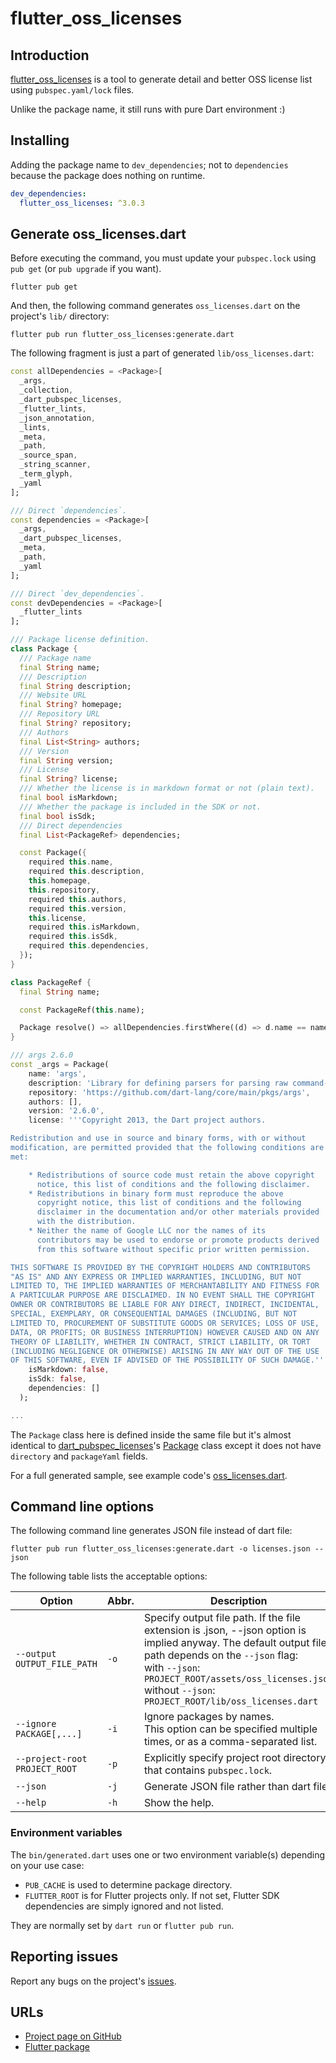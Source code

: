 # flutter_oss_licenses

## Introduction

[flutter_oss_licenses](https://pub.dev/packages/flutter_oss_licenses) is a tool to generate detail and better OSS license list using `pubspec.yaml/lock` files.

Unlike the package name, it still runs with pure Dart environment :)

## Installing

Adding the package name to `dev_dependencies`; not to `dependencies` because the package does nothing on runtime.

```yaml
dev_dependencies:
  flutter_oss_licenses: ^3.0.3
```

## Generate oss_licenses.dart

Before executing the command, you must update your `pubspec.lock` using `pub get` (or `pub upgrade` if you want).

```shell
flutter pub get
```

And then, the following command generates `oss_licenses.dart` on the project's `lib/` directory:

```shell
flutter pub run flutter_oss_licenses:generate.dart
```

The following fragment is just a part of generated `lib/oss_licenses.dart`:

```dart
const allDependencies = <Package>[
  _args,
  _collection,
  _dart_pubspec_licenses,
  _flutter_lints,
  _json_annotation,
  _lints,
  _meta,
  _path,
  _source_span,
  _string_scanner,
  _term_glyph,
  _yaml
];

/// Direct `dependencies`.
const dependencies = <Package>[
  _args,
  _dart_pubspec_licenses,
  _meta,
  _path,
  _yaml
];

/// Direct `dev_dependencies`.
const devDependencies = <Package>[
  _flutter_lints
];

/// Package license definition.
class Package {
  /// Package name
  final String name;
  /// Description
  final String description;
  /// Website URL
  final String? homepage;
  /// Repository URL
  final String? repository;
  /// Authors
  final List<String> authors;
  /// Version
  final String version;
  /// License
  final String? license;
  /// Whether the license is in markdown format or not (plain text).
  final bool isMarkdown;
  /// Whether the package is included in the SDK or not.
  final bool isSdk;
  /// Direct dependencies
  final List<PackageRef> dependencies;

  const Package({
    required this.name,
    required this.description,
    this.homepage,
    this.repository,
    required this.authors,
    required this.version,
    this.license,
    required this.isMarkdown,
    required this.isSdk,
    required this.dependencies,
  });
}

class PackageRef {
  final String name;

  const PackageRef(this.name);

  Package resolve() => allDependencies.firstWhere((d) => d.name == name);
}

/// args 2.6.0
const _args = Package(
    name: 'args',
    description: 'Library for defining parsers for parsing raw command-line arguments into a set of options and values using GNU and POSIX style options.',
    repository: 'https://github.com/dart-lang/core/main/pkgs/args',
    authors: [],
    version: '2.6.0',
    license: '''Copyright 2013, the Dart project authors. 

Redistribution and use in source and binary forms, with or without
modification, are permitted provided that the following conditions are
met:

    * Redistributions of source code must retain the above copyright
      notice, this list of conditions and the following disclaimer.
    * Redistributions in binary form must reproduce the above
      copyright notice, this list of conditions and the following
      disclaimer in the documentation and/or other materials provided
      with the distribution.
    * Neither the name of Google LLC nor the names of its
      contributors may be used to endorse or promote products derived
      from this software without specific prior written permission.

THIS SOFTWARE IS PROVIDED BY THE COPYRIGHT HOLDERS AND CONTRIBUTORS
"AS IS" AND ANY EXPRESS OR IMPLIED WARRANTIES, INCLUDING, BUT NOT
LIMITED TO, THE IMPLIED WARRANTIES OF MERCHANTABILITY AND FITNESS FOR
A PARTICULAR PURPOSE ARE DISCLAIMED. IN NO EVENT SHALL THE COPYRIGHT
OWNER OR CONTRIBUTORS BE LIABLE FOR ANY DIRECT, INDIRECT, INCIDENTAL,
SPECIAL, EXEMPLARY, OR CONSEQUENTIAL DAMAGES (INCLUDING, BUT NOT
LIMITED TO, PROCUREMENT OF SUBSTITUTE GOODS OR SERVICES; LOSS OF USE,
DATA, OR PROFITS; OR BUSINESS INTERRUPTION) HOWEVER CAUSED AND ON ANY
THEORY OF LIABILITY, WHETHER IN CONTRACT, STRICT LIABILITY, OR TORT
(INCLUDING NEGLIGENCE OR OTHERWISE) ARISING IN ANY WAY OUT OF THE USE
OF THIS SOFTWARE, EVEN IF ADVISED OF THE POSSIBILITY OF SUCH DAMAGE.''',
    isMarkdown: false,
    isSdk: false,
    dependencies: []
  );

...

```

The `Package` class here is defined inside the same file but it's almost identical to [dart_pubspec_licenses](https://pub.dev/packages/dart_pubspec_licenses)'s [Package](https://pub.dev/documentation/dart_pubspec_licenses/2.0.1/dart_pubspec_licenses/Package-class.html) class except it does not have `directory` and `packageYaml` fields.

For a full generated sample, see example code's [oss_licenses.dart](https://github.com/espresso3389/flutter_oss_licenses/blob/master/packages/flutter_oss_licenses/example/lib/oss_licenses.dart).

## Command line options

The following command line generates JSON file instead of dart file:

```shell
flutter pub run flutter_oss_licenses:generate.dart -o licenses.json --json
```

The following table lists the acceptable options:

| Option                        | Abbr. | Description                                                                                                                                                                                                                                                               |
| ----------------------------- | ----- | ------------------------------------------------------------------------------------------------------------------------------------------------------------------------------------------------------------------------------------------------------------------------- |
| `--output OUTPUT_FILE_PATH`   | `-o`  | Specify output file path. If the file extension is .json, --json option is implied anyway. The default output file path depends on the `--json` flag:<br>with `--json`: `PROJECT_ROOT/assets/oss_licenses.json`<br>without `--json`: `PROJECT_ROOT/lib/oss_licenses.dart` |
| `--ignore PACKAGE[,...]` | `-i` | Ignore packages by names.<br>This option can be specified multiple times, or as a comma-separated list.
| `--project-root PROJECT_ROOT` | `-p`  | Explicitly specify project root directory that contains `pubspec.lock`.                                                                                                                                                                                                   |
| `--json`                      | `-j`  | Generate JSON file rather than dart file.                                                                                                                                                                                                                                 |
| `--help`                      | `-h`  | Show the help.                                                                                                                                                                                                                                                            |

### Environment variables

The `bin/generated.dart` uses one or two environment variable(s) depending on your use case:

- `PUB_CACHE` is used to determine package directory.
- `FLUTTER_ROOT` is for Flutter projects only. If not set, Flutter SDK dependencies are simply ignored and not listed.

They are normally set by `dart run` or `flutter pub run`.

## Reporting issues

Report any bugs on the project's [issues](https://github.com/espresso3389/flutter_oss_licenses/issues).

## URLs

- [Project page on GitHub](https://github.com/espresso3389/flutter_oss_licenses)
- [Flutter package](https://pub.dev/packages/flutter_oss_licenses)
